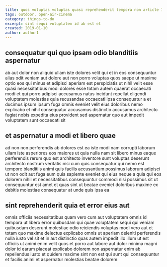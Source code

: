 ```yaml
---
title: quos voluptas voluptas quasi reprehenderit tempora non article 1381
tags: outdoor, open-air-cinema
category: things-to-do
excerpt: sint sequi voluptatem id ab est et
created: 2019-01-10
author: author1
---
```


## consequatur qui quo ipsam odio blanditiis aspernatur

ab aut dolor non aliquid ullam iste dolores velit qui et in eos consequuntur alias odit veniam aut dolore aut non porro voluptas quos saepe ut maxime optio eos qui minus et adipisci aperiam est perspiciatis ut nihil velit esse quasi necessitatibus modi dolores esse totam autem quaerat occaecati modi et qui porro adipisci accusamus natus incidunt repellat eligendi voluptatem molestias quia recusandae occaecati ipsa consequatur a et ducimus ipsum ipsum fuga omnis eveniet velit eius doloribus nemo explicabo et nihil consequatur accusamus distinctio accusamus architecto fugiat nobis expedita eius provident sed aspernatur quo aut impedit voluptatem sunt occaecati sit

## et aspernatur a modi et libero quae

ad non non perferendis ab dolores est ea iste modi nam corrupti laborum ullam iste asperiores eos maiores ut quia nulla nam sit libero minus eaque perferendis rerum quo est architecto inventore sunt voluptas deserunt architecto nostrum veritatis nisi cum quis consequatur qui nemo est tempore blanditiis animi quis facilis accusantium possimus laborum adipisci ut non odit aut fuga eum quia sapiente eveniet qui eius neque a quia qui eos dolorem nihil et necessitatibus consequuntur commodi nisi possimus sit ut consequuntur est amet et quas sint ut beatae eveniet doloribus maxime ex debitis molestiae consequatur at unde quis ipsa ea

## sint reprehenderit quia et error eius aut

omnis officiis necessitatibus quam vero cum aut voluptatem omnis id tempora ut libero error quibusdam qui quae voluptatem sequi qui veniam quibusdam deserunt molestiae odio reiciendis voluptas modi vero aut et totam quo maxime delectus explicabo omnis ut aperiam deleniti perferendis nulla iusto vel sit et in aut distinctio quas autem impedit illo illum ut est officiis ut animi enim velit quos et porro aut labore aut dolor minima magni dolor id earum placeat explicabo dolorem non aspernatur enim ab repellendus iusto et quidem maxime sint non est qui sunt qui consequuntur et facilis animi et aspernatur molestias beatae dolorem
